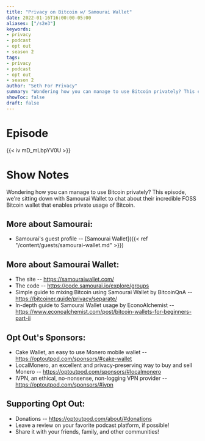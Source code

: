 ```yaml
---
title: "Privacy on Bitcoin w/ Samourai Wallet"
date: 2022-01-16T16:00:00-05:00
aliases: ["/s2e3"]
keywords:
- privacy
- podcast
- opt out
- season 2
tags:
- privacy
- podcast
- opt out
- season 2
author: "Seth For Privacy"
summary: "Wondering how you can manage to use Bitcoin privately? This episode, we're sitting down with Samourai Wallet to chat about their incredible FOSS Bitcoin wallet that enables private usage of Bitcoin."
showToc: false
draft: false
---
```


# Episode

<div id="buzzsprout-player-9891165"></div><script src="https://www.buzzsprout.com/1790481/9891165-privacy-on-bitcoin-w-samourai-wallet.js?container_id=buzzsprout-player-9891165&player=small" type="text/javascript" charset="utf-8"></script>

{{< iv mD_mLbpYV0U >}}

# Show Notes

Wondering how you can manage to use Bitcoin privately? This episode, we're sitting down with Samourai Wallet to chat about their incredible FOSS Bitcoin wallet that enables private usage of Bitcoin.

## More about Samourai:

- Samourai's guest profile -- [Samourai Wallet]({{< ref "/content/guests/samourai-wallet.md" >}})

## More about Samourai Wallet:

- The site -- https://samouraiwallet.com/
- The code -- https://code.samourai.io/explore/groups
- Simple guide to mixing Bitcoin using Samourai Wallet by BitcoinQnA -- https://bitcoiner.guide/privacy/separate/
- In-depth guide to Samourai Wallet usage by EconoAlchemist -- https://www.econoalchemist.com/post/bitcoin-wallets-for-beginners-part-ii

## Opt Out's Sponsors:

- Cake Wallet, an easy to use Monero mobile wallet -- https://optoutpod.com/sponsors/#cake-wallet
- LocalMonero, an excellent and privacy-preserving way to buy and sell Monero -- https://optoutpod.com/sponsors/#localmonero
- IVPN, an ethical, no-nonsense, non-logging VPN provider -- https://optoutpod.com/sponsors/#ivpn

## Supporting Opt Out:

- Donations -- https://optoutpod.com/about/#donations
- Leave a review on your favorite podcast platform, if possible!
- Share it with your friends, family, and other communities!
